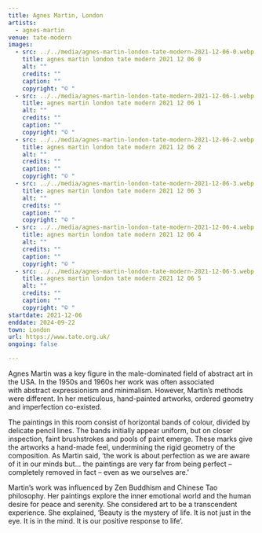 ```yaml
---
title: Agnes Martin, London
artists:
  - agnes-martin
venue: tate-modern
images:
  - src: ../../media/agnes-martin-london-tate-modern-2021-12-06-0.webp
    title: agnes martin london tate modern 2021 12 06 0
    alt: ""
    credits: ""
    caption: ""
    copyright: "© "
  - src: ../../media/agnes-martin-london-tate-modern-2021-12-06-1.webp
    title: agnes martin london tate modern 2021 12 06 1
    alt: ""
    credits: ""
    caption: ""
    copyright: "© "
  - src: ../../media/agnes-martin-london-tate-modern-2021-12-06-2.webp
    title: agnes martin london tate modern 2021 12 06 2
    alt: ""
    credits: ""
    caption: ""
    copyright: "© "
  - src: ../../media/agnes-martin-london-tate-modern-2021-12-06-3.webp
    title: agnes martin london tate modern 2021 12 06 3
    alt: ""
    credits: ""
    caption: ""
    copyright: "© "
  - src: ../../media/agnes-martin-london-tate-modern-2021-12-06-4.webp
    title: agnes martin london tate modern 2021 12 06 4
    alt: ""
    credits: ""
    caption: ""
    copyright: "© "
  - src: ../../media/agnes-martin-london-tate-modern-2021-12-06-5.webp
    title: agnes martin london tate modern 2021 12 06 5
    alt: ""
    credits: ""
    caption: ""
    copyright: "© "
startdate: 2021-12-06
enddate: 2024-09-22
town: London
url: https://www.tate.org.uk/
ongoing: false

---
```


Agnes Martin was a key figure in the male-dominated field of abstract art in the USA. In the 1950s and 1960s her work was often associated with abstract expressionism and minimalism. However, Martin’s methods were different. In her meticulous, hand-painted artworks, ordered geometry and imperfection co-existed.

The paintings in this room consist of horizontal bands of colour, divided by delicate pencil lines. The bands initially appear uniform, but on closer inspection, faint brushstrokes and pools of paint emerge. These marks give the artworks a hand-made feel, undermining the rigid geometry of the composition. As Martin said, ‘the work is about perfection as we are aware of it in our minds but... the paintings are very far from being perfect – completely removed in fact – even as we ourselves are.'

Martin’s work was influenced by Zen Buddhism and Chinese Tao philosophy. Her paintings explore the inner emotional world and the human desire for peace and serenity. She considered art to be a transcendent experience. She explained, ‘Beauty is the mystery of life. It is not just in the eye. It is in the mind. It is our positive response to life’.